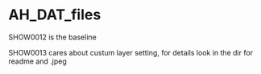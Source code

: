 # AH_DAT_files

SHOW0012 is the baseline

SHOW0013 cares about custum layer setting, for details look in the dir for readme  and .jpeg
